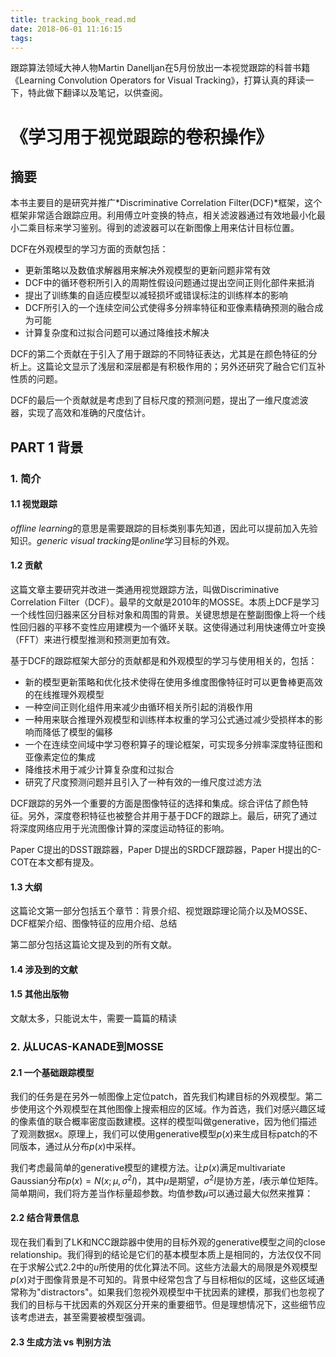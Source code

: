 ```yaml
---
title: tracking_book_read.md
date: 2018-06-01 11:16:15
tags:
---
```


跟踪算法领域大神人物Martin Danelljan在5月份放出一本视觉跟踪的科普书籍《Learning Convolution Operators for Visual Tracking》，打算认真的拜读一下，特此做下翻译以及笔记，以供查阅。

# 《学习用于视觉跟踪的卷积操作》
## 摘要
本书主要目的是研究并推广*Discriminative Correlation Filter(DCF)*框架，这个框架非常适合跟踪应用。利用傅立叶变换的特点，相关滤波器通过有效地最小化最小二乘目标来学习鉴别。得到的滤波器可以在新图像上用来估计目标位置。

DCF在外观模型的学习方面的贡献包括：
+ 更新策略以及数值求解器用来解决外观模型的更新问题非常有效
+ DCF中的循环卷积所引入的周期性假设问题通过提出空间正则化部件来抵消
+ 提出了训练集的自适应模型以减轻损坏或错误标注的训练样本的影响
+ DCF所引入的一个连续空间公式使得多分辨率特征和亚像素精确预测的融合成为可能
+ 计算复杂度和过拟合问题可以通过降维技术解决

DCF的第二个贡献在于引入了用于跟踪的不同特征表达，尤其是在颜色特征的分析上。这篇论文显示了浅层和深层都是有积极作用的；另外还研究了融合它们互补性质的问题。

DCF的最后一个贡献就是考虑到了目标尺度的预测问题，提出了一维尺度滤波器，实现了高效和准确的尺度估计。

## PART 1 背景
### 1. 简介
#### 1.1 视觉跟踪
*offline learning*的意思是需要跟踪的目标类别事先知道，因此可以提前加入先验知识。*generic visual tracking*是*online*学习目标的外观。

#### 1.2 贡献
这篇文章主要研究并改进一类通用视觉跟踪方法，叫做Discriminative Correlation Filter（DCF）。最早的文献是2010年的MOSSE。本质上DCF是学习一个线性回归器来区分目标对象和周围的背景。关键思想是在整副图像上将一个线性回归器的平移不变性应用建模为一个循环关联。这使得通过利用快速傅立叶变换（FFT）来进行模型推测和预测更加有效。

基于DCF的跟踪框架大部分的贡献都是和外观模型的学习与使用相关的，包括：
+ 新的模型更新策略和优化技术使得在使用多维度图像特征时可以更鲁棒更高效的在线推理外观模型
+ 一种空间正则化组件用来减少由循环相关所引起的消极作用
+ 一种用来联合推理外观模型和训练样本权重的学习公式通过减少受损样本的影响而降低了模型的偏移
+ 一个在连续空间域中学习卷积算子的理论框架，可实现多分辨率深度特征图和亚像素定位的集成
+ 降维技术用于减少计算复杂度和过拟合
+ 研究了尺度预测问题并且引入了一种有效的一维尺度过滤方法

DCF跟踪的另外一个重要的方面是图像特征的选择和集成。综合评估了颜色特征。另外，深度卷积特征也被整合并用于基于DCF的跟踪上。最后，研究了通过将深度网络应用于光流图像计算的深度运动特征的影响。

Paper C提出的DSST跟踪器，Paper D提出的SRDCF跟踪器，Paper H提出的C-COT在本文都有提及。

#### 1.3 大纲
这篇论文第一部分包括五个章节：背景介绍、视觉跟踪理论简介以及MOSSE、DCF框架介绍、图像特征的应用介绍、总结

第二部分包括这篇论文提及到的所有文献。

#### 1.4 涉及到的文献
#### 1.5 其他出版物
文献太多，只能说太牛，需要一篇篇的精读

### 2. 从LUCAS-KANADE到MOSSE
#### 2.1 一个基础跟踪模型
我们的任务是在另外一帧图像上定位patch，首先我们构建目标的外观模型。第二步使用这个外观模型在其他图像上搜索相应的区域。作为首选，我们对感兴趣区域的像素值的联合概率密度函数建模。这样的模型叫做generative，因为他们描述了观测数据$x$。原理上，我们可以使用generative模型$p(x)$来生成目标patch的不同版本，通过从分布$p(x)$中采样。

我们考虑最简单的generative模型的建模方法。让$p(x)$满足multivariate Gaussian分布$p(x)=N(x;\mu,\sigma^2I)$，其中$\mu$是期望，$\sigma^2I$是协方差，$I$表示单位矩阵。简单期间，我们将方差当作标量超参数。均值参数$\mu$可以通过最大似然来推算：

#### 2.2 结合背景信息
现在我们看到了LK和NCC跟踪器中使用的目标外观的generative模型之间的close relationship。我们得到的结论是它们的基本模型本质上是相同的，方法仅仅不同在于求解公式2.2中的$u$所使用的优化算法不同。这些方法最大的局限是外观模型$p(x)$对于图像背景是不可知的。背景中经常包含了与目标相似的区域，这些区域通常称为"distractors"。如果我们忽视外观模型中干扰因素的建模，那我们也忽视了我们的目标与干扰因素的外观区分开来的重要细节。但是理想情况下，这些细节应该考虑进去，甚至需要被模型强调。

#### 2.3 生成方法 vs 判别方法
